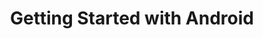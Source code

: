 ---
title: Getting Started with Android
toc: true
eleventyNavigation:
  title: Getting Started with Android
  key: getting-started-android
  parent: getting-started
  order: 100
---
